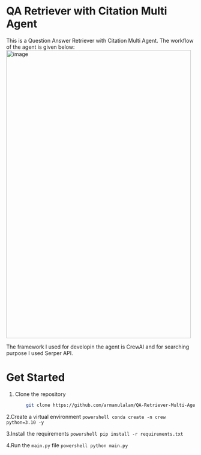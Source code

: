 # QA Retriever with Citation Multi Agent

This is a Question Answer Retriever with Citation Multi Agent. The workflow of the agent is given below:
<img width="492" height="766" alt="image" src="https://github.com/user-attachments/assets/2f0eae62-3e94-4a4a-b9ea-7dba1adb3efb" />


The framework I used for developin the agent is CrewAI and for searching purpose I used Serper API.

# Get Started
1. Clone the repository
    ``` bash
        git clone https://github.com/armanulalam/QA-Retriever-Multi-Agent.git
    ```
    
2.Create a virtual environment
    ```powershell
    conda create -n crew python=3.10 -y
    ```
    
3.Install the requirements
    ```powershell
    pip install -r requirements.txt
    ```
    
4.Run the `main.py` file
    ```powershell
    python main.py
    ```
